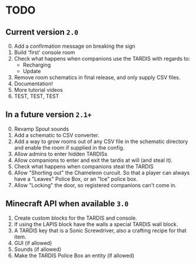 # TODO
## Current version `2.0`
0. Add a confirmation message on breaking the sign
1. Build 'first' console room
2. Check what happens when companions use the TARDIS with regards to:
   - Recharging
   - Update
3. Remove room schematics in final release, and only supply CSV files.
4. Documentation!
5. More tutorial videos
6. TEST, TEST, TEST

## In a future version `2.1+`
0. Revamp Spout sounds
1. Add a schematic to CSV converter.
2. Add a way to grow rooms out of any CSV file in the schematic directory and enable the room if supplied in the config.
3. Allow admins to enter hidden TARDISs
4. Allow companions to enter and exit the tardis at will (and steal it).
5. Check what happens when companions steal the TARDIS
6. Allow "Shorting out" the Chameleon curcuit. So that a player can always have a "Leaves" Police Box, or an "Ice" police box.
7. Allow "Locking" the door, so registered companions can't come in.

## Minecraft API when available `3.0`
1. Create custom blocks for the TARDIS and console.
2. If using the LAPIS block have the walls a special TARDIS wall block.
3. A TARDIS key that is a Sonic Screwdriver, also a crafting recipe for that item.
4. GUI (if allowed)
5. Sounds (if allowed)
6. Make the TARDIS Police Box an entity (if allowed)
